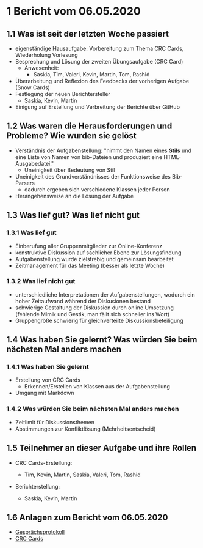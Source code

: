 # 1 Bericht vom 06.05.2020
  
## 1.1  Was ist seit der letzten Woche passiert
+ eigenständige Hausaufgabe: Vorbereitung zum Thema CRC Cards, Wiederholung Vorlesung
+ Besprechung und Lösung der zweiten Übungsaufgabe (CRC Card)
    * Anwesenheit:
      * Saskia, Tim, Valeri, Kevin, Martin, Tom, Rashid
+ Überarbeitung und Reflexion des Feedbacks der vorherigen Aufgabe (Snow Cards)
+ Festlegung der neuen Berichtersteller
    * Saskia, Kevin, Martin
+ Einigung auf Erstellung und Verbreitung der Berichte über GitHub

## 1.2 Was waren die Herausforderungen und Probleme? Wie wurden sie gelöst

+ Verständnis der Aufgabenstellung: "nimmt den Namen eines **Stils** und eine Liste von Namen von bib-Dateien und
   produziert eine HTML-Ausgabedatei." 
   + Uneinigkeit über Bedeutung von Stil
+ Uneinigkeit des Grundverständnisses der Funktionsweise des Bib-Parsers
    + dadurch ergeben sich verschiedene Klassen jeder Person 
+ Herangehensweise an die Lösung der Aufgabe 

## 1.3 Was lief gut? Was lief nicht gut

### 1.3.1 Was lief gut

+ Einberufung aller Gruppenmitglieder zur Online-Konferenz 
+ konstruktive Diskussion auf sachlicher Ebene zur Lösungsfindung
+ Aufgabenstellung wurde zielstrebig und gemeinsam bearbeitet 
+ Zeitmanagement für das Meeting (besser als letzte Woche)

### 1.3.2 Was lief nicht gut

+ unterschiedliche Interpretationen der Aufgabenstellungen, wodurch ein hoher Zeitaufwand während der Diskusionen bestand
+ schwierige Gestaltung der Diskussion durch online Umsetzung (fehlende Mimik und Gestik, man fällt sich schneller ins Wort)
+ Gruppengröße schwierig für gleichverteilte Diskussionsbeteiligung

## 1.4 Was haben Sie gelernt? Was würden Sie beim nächsten Mal anders machen

### 1.4.1 Was haben Sie gelernt

+ Erstellung von CRC Cards 
    + Erkennen/Erstellen von Klassen aus der Aufgabenstellung
+ Umgang mit Markdown

### 1.4.2 Was würden Sie beim nächsten Mal anders machen
+ Zeitlimit für Diskussionsthemen
+ Abstimmungen zur Konfliktlösung (Mehrheitsentscheid)

## 1.5 Teilnehmer an dieser Aufgabe und ihre Rollen

+ CRC Cards-Erstellung: 
  + Tim, Kevin, Martin, Saskia, Valeri, Tom, Rashid

+ Berichterstellung:
  + Saskia, Kevin, Martin

## 1.6 Anlagen zum Bericht vom 06.05.2020

+ [Gesprächsprotokoll](protokollGroup1KW19.md)
+ [CRC Cards][func]

[func]: ./../CRC_Cards/crcCards.md "CRC Cards"


